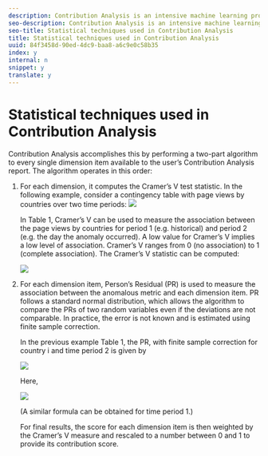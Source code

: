 ```yaml
---
description: Contribution Analysis is an intensive machine learning process designed to uncover contributors to an observed anomaly in Adobe Analytics. The intent is to assist the user in finding areas of focus or opportunities for additional analysis much more quickly than would otherwise be possible.
seo-description: Contribution Analysis is an intensive machine learning process designed to uncover contributors to an observed anomaly in Adobe Analytics. The intent is to assist the user in finding areas of focus or opportunities for additional analysis much more quickly than would otherwise be possible.
seo-title: Statistical techniques used in Contribution Analysis
title: Statistical techniques used in Contribution Analysis
uuid: 84f3458d-90ed-4dc9-baa8-a6c9e0c58b35
index: y
internal: n
snippet: y
translate: y
---
```


# Statistical techniques used in Contribution Analysis

Contribution Analysis accomplishes this by performing a two-part algorithm to every single dimension item available to the user’s Contribution Analysis report. The algorithm operates in this order: 

1. For each dimension, it computes the Cramer’s V test statistic. In the following example, consider a contingency table with page views by countries over two time periods: ![](graphics/contingency_table.png) 

   In Table 1, Cramer’s V can be used to measure the association between the page views by countries for period 1 (e.g. historical) and period 2 (e.g. the day the anomaly occurred). A low value for Cramer’s V implies a low level of association. Cramer’s V ranges from 0 (no association) to 1 (complete association). The Cramer’s V statistic can be computed: 

   ![](graphics/cramers-v.png) 

1. For each dimension item, Person’s Residual (PR) is used to measure the association between the anomalous metric and each dimension item. PR follows a standard normal distribution, which allows the algorithm to compare the PRs of two random variables even if the deviations are not comparable. In practice, the error is not known and is estimated using finite sample correction. 

   In the previous example Table 1, the PR, with finite sample correction for country i and time period 2 is given by 

   ![](graphics/persons-residual.png) 

   Here, 

   ![](graphics/pr-example.png) 

   (A similar formula can be obtained for time period 1.) 

   For final results, the score for each dimension item is then weighted by the Cramer’s V measure and rescaled to a number between 0 and 1 to provide its contribution score. 


